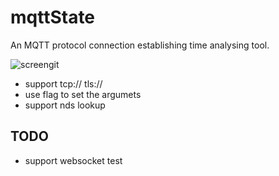 # mqttState
An MQTT protocol connection establishing time analysing tool.

![screengit](https://github.com/arthurkiller/mqttState/blob/master/screen.git)

* support tcp:// tls://
* use flag to set the argumets
* support nds lookup
## TODO
* support websocket test
